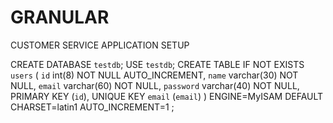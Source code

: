 # GRANULAR
CUSTOMER SERVICE APPLICATION SETUP


CREATE DATABASE `testdb`;
USE `testdb`;
CREATE TABLE IF NOT EXISTS `users` (
  `id` int(8) NOT NULL AUTO_INCREMENT,
  `name` varchar(30) NOT NULL,
  `email` varchar(60) NOT NULL,
  `password` varchar(40) NOT NULL,
  PRIMARY KEY (`id`),
  UNIQUE KEY `email` (`email`)
) ENGINE=MyISAM  DEFAULT CHARSET=latin1 AUTO_INCREMENT=1 ;
